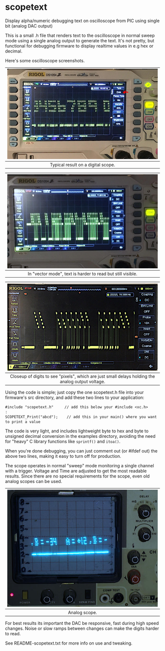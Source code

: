 # scopetext
Display alpha/numeric debugging text on oscilloscope from PIC using single bit (analog DAC output)

This is a small .h file that renders text to the oscilloscope in normal sweep mode
using a single analog output to generate the text. It's not pretty, but functional for
debugging firmware to display realtime values in e.g hex or decimal.

Here's some oscilloscope screenshots.


| ![screenshot](https://raw.githubusercontent.com/erco77/scopetext/main/images/rigol-dots-mode.jpg)
|:--:|
| Typical result on a digital scope. |

| ![screenshot](https://raw.githubusercontent.com/erco77/scopetext/main/images/rigol-vector-mode.jpg)
|:--:|
| In "vector mode", text is harder to read but still visible. |



| ![screenshot](https://raw.githubusercontent.com/erco77/scopetext/main/images/digits-vector-mode-closeup.jpg)
|:--:|
| Closeup of digits to see "pixels", which are just small delays holding the analog output voltage. |

Using the code is simple; just copy the one scopetext.h file into your firmware's
src directory, and add these two lines to your application:

    #include "scopetext.h"     // add this below your #include <xc.h>
    :
    SCOPETEXT_Print("abcd");	// add this in your main() where you want to print a value

The code is very light, and includes lightweight byte to hex and byte to unsigned decimal
conversion in the examples directory, avoiding the need for "heavy" C library functions
like `sprintf()` and `itoa()`.

When you're done debugging, you can just comment out (or #ifdef out) the above two lines,
making it easy to turn off for production.

The scope operates in normal "sweep" mode monitoring a single channel with a trigger.
Voltage and Time are adjusted to get the most readable results.
Since there are no special requirements for the scope, even old analog scopes can be used.

| ![screenshot](https://raw.githubusercontent.com/erco77/scopetext/main/images/analog-scope.jpg)
|:--:|
| Analog scope. |

For best results its important the DAC be responsive, fast during high speed changes.
Noise or slow ramps between changes can make the digits harder to read.

See README-scopetext.txt for more info on use and tweaking.
